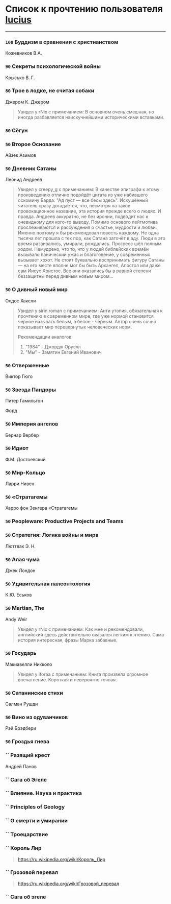 # Список к прочтению пользователя [lucius](http://gurov.bitbucket.org/)
---

### `100` Буддизм в сравнении с христианством
Кожевников В.А.

### `90` Секреты психологической войны
Крысько В. Г.

### `80` Трое в лодке, не считая собаки
Джером К. Джером
> Увидел у rNix с примечанием: В основном очень смешная, но иногда разбавляется наискучнейшими историческими вставками.

### `80` Сёгун

### `50` Второе Основание
Айзек Азимов

### `50` Дневник Сатаны
Леонид Андреев
> Увидел у creepy_g с примечанием: В качестве эпиграфа к этому произведению отлично подойдёт цитата из уже набившего оскомину Барда: "Ад пуст — все бесы здесь".
> Искушённый читатель сразу догадается, что, несмотря на такое провокационное название, эта история  прежде всего о людях. И правда. Андреев аккуратно, не без иронии, подводит нас к очевидному для кого-то выводу. Помимо основого лейтмотива прослеживаются и рассуждения о счастье, мудрости и любви. Именно поэтому я бы рекомендовал повесть каждому.
> Не одна тысяча лет прошла с тех пор, как Сатана заточёт в аду. Люди в это время развивались, умирали, рождались. Прогресс шёл полным ходом. Немудрено, что то, что у людей библейских времён вызывало панический ужас и благоговение, у современных вызывает хохот. 
> Не стоит буквально воспринимать фигуру Сатаны — на его месте вполне мог бы быть Архангел, Апостол или даже сам Иисус Христос. Все они оказались бы в равной степени беззащитны перед дивным новым миром...

### `50` О дивный новый мир
Олдос Хаксли
> Увидел у sirin.roman с примечанием: Анти утопия, обязательная к прочтению в современном мире, где уже нормой становится черное называть белым, а белое - черным.
> Автор очень сочно показывает мир перевернутых человеческих норм.
> 
> Рекомендации аналогов: 
> 1) "1984" - Джордж Оруэлл
> 2) "Мы" - Замятин Евгений Иванович

### `50` Отверженные
Виктор Гюго

### `50` Звезда Пандоры
Питер Гамильтон

Форд

### `50` Империя ангелов
Бернар Вербер

### `50` Идиот
Ф.М. Достоевский

### `50` Мир-Кольцо
Ларри Нивен

### `50` «Стратагемы
Харро фон Зенгера «Стратагемы

### `50` Peopleware: Productive Projects and Teams

### `50` Стратегия: Логика войны и мира
Люттвак Э. Н.

### `50` Алая чума
Джек Лондон

### `50` Удивительная палеонтология
К.Ю. Еськов

### `50` Martian, The
Andy Weir
> Увидел у rNix с примечанием: Как мне и рекомендовали, английский здесь действительно оказался легким к чтению. 
> Сама история интересная, фразы Марка забавные.

### `50` Государь
Макиавелли Никколо
> Увидел у iforaa с примечанием: Книга произвела огромное впечатление. Короткая и невероятно точная.

### `50` Сатанинские стихи
Салман Рушди

### `50` Вино из одуванчиков
Рэй Брэдбери

### `50` Гроздья гнева

### `` Разящий крест
Андрей Панов

### `` Сага об Эгеле

### `` Влияние. Наука и практика

### `` Principles of Geology

### `` О смерти и умирании

### `` Троецарствие

### `` Король Лир
> https://ru.wikipedia.org/wiki/Король_Лир

### `` Грозовой перевал
> https://ru.wikipedia.org/wiki/Грозовой_перевал

### `` Сага об эгеле

